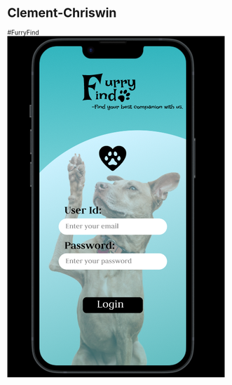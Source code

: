 # Clement-Chriswin
#FurryFind
[![FurryFind](https://raw.githubusercontent.com/cleme19/Clement-Chriswin/8e009b4e4f770ddf0416c019673f8d7811c0c05f/FurryFind.png)](https://www.figma.com/proto/bDglugDfHtaerWKqUShxGU/pet-adoption?node-id=1-2&p=f&t=J421yMSwTqGgWu9U-0&scaling=scale-down&content-scaling=fixed&page-id=0%3A1&starting-point-node-id=1%3A2&show-proto-sidebar=1)
